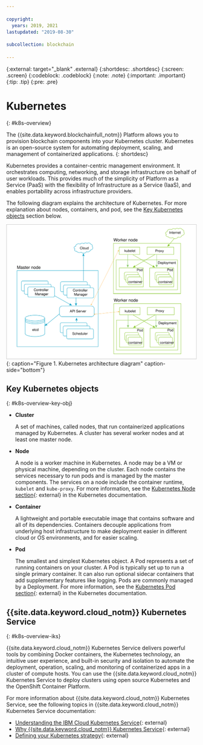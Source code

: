 ```yaml
---

copyright:
  years: 2019, 2021
lastupdated: "2019-08-30"

subcollection: blockchain

---
```


{:external: target="_blank" .external}
{:shortdesc: .shortdesc}
{:screen: .screen}
{:codeblock: .codeblock}
{:note: .note}
{:important: .important}
{:tip: .tip}
{:pre: .pre}

# Kubernetes
{: #k8s-overview}

The {{site.data.keyword.blockchainfull_notm}} Platform allows you to provision blockchain components into your Kubernetes cluster. Kubernetes is an open-source system for automating deployment, scaling, and management of containerized applications.
{: shortdesc}

Kubernetes provides a container-centric management environment. It orchestrates computing, networking, and storage infrastructure on behalf of user workloads. This provides much of the simplicity of Platform as a Service (PaaS) with the flexibility of Infrastructure as a Service (IaaS), and enables portability across infrastructure providers.

The following diagram explains the architecture of Kubernetes. For more explanation about nodes, containers, and pod, see the [Key Kubernetes objects](#k8s-overview-key-obj) section below.

![Kubernetes architecture diagram](../images/k8s-archi-diagram.svg "Kubernetes architecture diagram"){: caption="Figure 1. Kubernetes architecture diagram" caption-side="bottom"}

## Key Kubernetes objects
{: #k8s-overview-key-obj}

- **Cluster**

    A set of machines, called nodes, that run containerized applications managed by Kubernetes. A cluster has several worker nodes and at least one master node.

- **Node**

    A node is a worker machine in Kubernetes. A node may be a VM or physical machine, depending on the cluster. Each node contains the services necessary to run pods and is managed by the master components. The services on a node include the container runtime, `kubelet` and `kube-proxy`. For more information, see the [Kubernetes Node section](https://kubernetes.io/docs/concepts/architecture/nodes/){: external} in the Kubernetes documentation.

- **Container**

    A lightweight and portable executable image that contains software and all of its dependencies. Containers decouple applications from underlying host infrastructure to make deployment easier in different cloud or OS environments, and for easier scaling.

- **Pod**

    The smallest and simplest Kubernetes object. A Pod represents a set of running containers on your cluster. A Pod is typically set up to run a single primary container. It can also run optional sidecar containers that add supplementary features like logging. Pods are commonly managed by a Deployment. For more information, see the [Kubernetes Pod section](https://kubernetes.io/docs/concepts/workloads/pods/pod/){: external} in the Kubernetes documentation.


## {{site.data.keyword.cloud_notm}} Kubernetes Service
{: #k8s-overview-iks}

{{site.data.keyword.cloud_notm}} Kubernetes Service delivers powerful tools by combining Docker containers, the Kubernetes technology, an intuitive user experience, and built-in security and isolation to automate the deployment, operation, scaling, and monitoring of containerized apps in a cluster of compute hosts. You can use the {{site.data.keyword.cloud_notm}} Kubernetes Service to deploy clusters using open source Kubernetes and the OpenShift Container Platform.

For more information about {{site.data.keyword.cloud_notm}} Kubernetes Service, see the following topics in {{site.data.keyword.cloud_notm}} Kubernetes Service documentation:
- [Understanding the IBM Cloud Kubernetes Service](/docs/containers?topic=containers-iks-overview#service-concepts){: external}
- [Why {{site.data.keyword.cloud_notm}} Kubernetes Service](/docs/containers?topic=containers-cs_ov#cs_ov){: external}
- [Defining your Kubernetes strategy](/docs/containers?topic=containers-strategy#strategy){: external}



